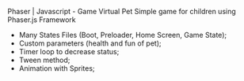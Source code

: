 Phaser | Javascript - Game Virtual Pet
Simple game for children using Phaser.js Framework

- Many States Files (Boot, Preloader, Home Screen, Game State);
- Custom parameters (health and fun of pet);
- Timer loop to decrease status;
- Tween method;
- Animation with Sprites;


